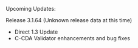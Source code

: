 
Upcoming Updates:

Release 3.1.64 (Unknown release data at this time)
* Direct 1.3 Update
* C-CDA Validator enhancements and bug fixes
